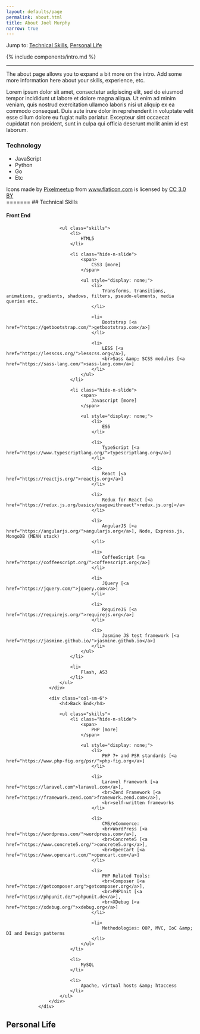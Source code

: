 ```yaml
---
layout: defaults/page
permalink: about.html
title: About Joel Murphy
narrow: true
---
```


Jump to: 
[Technical Skills](http://google.com/), [Personal Life](http://google.com/)

{% include components/intro.md %}

<hr />

The about page allows you to expand a bit more on the intro. Add some more information here about your skills, experience, etc.

Lorem ipsum dolor sit amet, consectetur adipiscing elit, sed do eiusmod tempor incididunt ut labore et dolore magna aliqua. Ut enim ad minim veniam, quis nostrud exercitation ullamco laboris nisi ut aliquip ex ea commodo consequat. Duis aute irure dolor in reprehenderit in voluptate velit esse cillum dolore eu fugiat nulla pariatur. Excepteur sint occaecat cupidatat non proident, sunt in culpa qui officia deserunt mollit anim id est laborum.

### Technology

* JavaScript
* Python
* Go
* Etc


<div>Icons made by <a href="https://www.flaticon.com/authors/pixelmeetup" title="Pixelmeetup">Pixelmeetup</a> from <a href="https://www.flaticon.com/" 			    title="Flaticon">www.flaticon.com</a> is licensed by <a href="http://creativecommons.org/licenses/by/3.0/" 			    title="Creative Commons BY 3.0" target="_blank">CC 3.0 BY</a></div>
=======
## Technical Skills

<div class="row">
					<div class="col-sm-6">
						<h4>Front End</h4>
						
						<ul class="skills">
							<li>
								HTML5
							</li>
							
							<li class="hide-n-slide">
								<span>
									CSS3 [more]
								</span>
								
								<ul style="display: none;">
									<li>
										Transforms, transitions, animations, gradients, shadows, filters, pseudo-elements, media queries etc.
									</li>
									
									<li>
										Bootstrap [<a href="https://getbootstrap.com/">getbootstrap.com</a>]
									</li>
									
									<li>
										LESS [<a href="https://lesscss.org/">lesscss.org</a>],
										<br>Sass &amp; SCSS modules [<a href="https://sass-lang.com/">sass-lang.com</a>]
									</li>
								</ul>
							</li>
							
							<li class="hide-n-slide">
								<span>
									Javascript [more]
								</span>
								
								<ul style="display: none;">
                                    <li>
                                        ES6
                                    </li>
									
									<li>
										TypeScript [<a href="https://www.typescriptlang.org/">typescriptlang.org</a>]
									</li>
									
									<li>
                                        React [<a href="https://reactjs.org/">reactjs.org</a>]
                                    </li>
									
									<li>
										Redux for React [<a href="https://redux.js.org/basics/usagewithreact">redux.js.org]</a>
									</li>
                                    
									<li>
                                        AngularJS [<a href="https://angularjs.org/">angularjs.org</a>], Node, Express.js, MongoDB (MEAN stack)
                                    </li>
                                    
									<li>
										CoffeeScript [<a href="https://coffeescript.org/">coffeescript.org</a>]
									</li>
									
									<li>
										JQuery [<a href="https://jquery.com/">jquery.com</a>]
									</li>
									
									<li>
										RequireJS [<a href="https://requirejs.org/">requirejs.org</a>]
									</li>
                                    
                                    <li>
                                        Jasmine JS test framework [<a href="https://jasmine.github.io/">jasmine.github.io</a>]
                                    </li>
								</ul>
							</li>
							
							<li>
								Flash, AS3
							</li>
						</ul>
					</div>
					
					<div class="col-sm-6">
						<h4>Back End</h4>
						
						<ul class="skills">
							<li class="hide-n-slide">
								<span>
									PHP [more]
								</span>
								
								<ul style="display: none;">
									<li>
										PHP 7+ and PSR standards [<a href="https://www.php-fig.org/psr/">php-fig.org</a>]
									</li>
                                    
                                    <li>
										Laravel Framework [<a href="https://laravel.com">laravel.com</a>],
										<br>Zend Framework [<a href="https://framework.zend.com">framework.zend.com</a>],
										<br>self-written frameworks
									</li>
									
									<li>
										CMS/eCommerce:
										<br>WordPress [<a href="https://wordpress.com/">wordpress.com</a>],
										<br>Concrete5 [<a href="https://www.concrete5.org/">concrete5.org</a>],
										<br>OpenCart [<a href="https://www.opencart.com/">opencart.com</a>]
									</li>
									
									<li>
										PHP Related Tools:
										<br>Composer [<a href="https://getcomposer.org">getcomposer.org</a>],
										<br>PHPUnit [<a href="https://phpunit.de/">phpunit.de</a>],
										<br>XDebug [<a href="https://xdebug.org/">xdebug.org</a>]
                                    </li>
									
                                    <li>
										Methodologies: OOP, MVC, IoC &amp; DI and Design patterns
									</li>
								</ul>
							</li>
							
							<li>
								MySQL
							</li>
							
							<li>
								Apache, virtual hosts &amp; htaccess
							</li>
						</ul>
					</div>
				</div>

## Personal Life